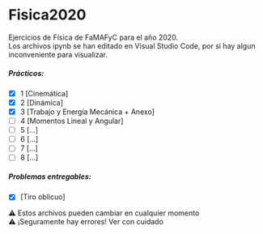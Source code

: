# Fisica2020
Ejercicios de Física de FaMAFyC para el año 2020.  
Los archivos ipynb se han editado en Visual Studio Code, por si hay algun inconveniente para visualizar.  

##### Prácticos:
- [x] 1 [Cinemática]
- [x] 2 [Dinámica]
- [x] 3 [Trabajo y Energía Mecánica + Anexo]
- [ ] 4 [Momentos Lineal y Angular]
- [ ] 5 [...]
- [ ] 6 [...]
- [ ] 7 [...]
- [ ] 8 [...]

##### Problemas entregables:
- [x] [Tiro oblicuo]

:warning: Estos archivos pueden cambiar en cualquier momento  
:warning: ¡Seguramente hay errores! Ver con cuidado
